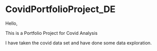 # CovidPortfolioProject_DE

Hello,

This is a Portfolio Project for Covid Analysis

I have taken the covid data set and have done some data exploration.
